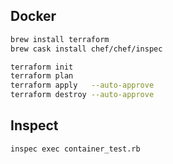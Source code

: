 ## Docker

```bash
brew install terraform
brew cask install chef/chef/inspec

terraform init
terraform plan
terraform apply   --auto-approve
terraform destroy --auto-approve
```

## Inspect

```bash
inspec exec container_test.rb
```